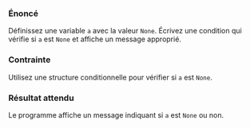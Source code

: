 ### Énoncé

Définissez une variable ```a``` avec la valeur ```None```. Écrivez une condition qui vérifie si ```a``` est ```None``` et affiche un message approprié.

### Contrainte

Utilisez une structure conditionnelle pour vérifier si ```a``` est ```None```.

### Résultat attendu

Le programme affiche un message indiquant si ```a``` est ```None``` ou non.
